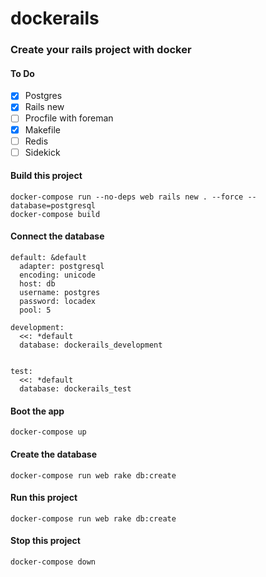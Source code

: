 # dockerails
### Create your rails project with docker

#### To Do
- [x] Postgres
- [x] Rails new
- [ ] Procfile with foreman
- [x] Makefile
- [ ] Redis
- [ ] Sidekick

#### Build this project
```
docker-compose run --no-deps web rails new . --force --database=postgresql
docker-compose build
```

#### Connect the database

```
default: &default
  adapter: postgresql
  encoding: unicode
  host: db
  username: postgres
  password: locadex
  pool: 5

development:
  <<: *default
  database: dockerails_development


test:
  <<: *default
  database: dockerails_test
```

#### Boot the app
```
docker-compose up
```

#### Create the database
```
docker-compose run web rake db:create
```

#### Run this project
```
docker-compose run web rake db:create
```
#### Stop this project
```
docker-compose down
```
